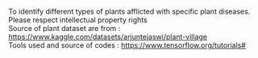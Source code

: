 To identify different types of plants afflicted with specific plant diseases.<br>
Please respect intellectual property rights<br>
Source of plant dataset are from : https://www.kaggle.com/datasets/arjuntejaswi/plant-village<br>
Tools used and source of codes : https://www.tensorflow.org/tutorials#
